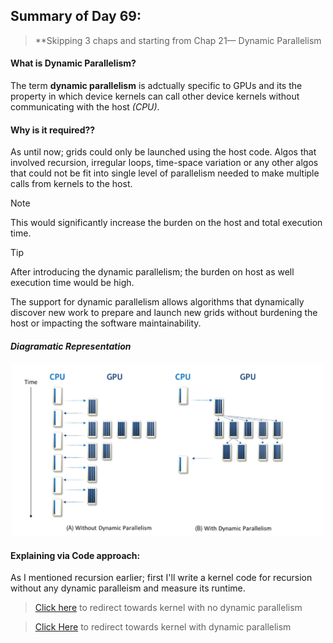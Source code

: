 ## Summary of Day 69:

> **Skipping 3 chaps and starting from Chap 21— Dynamic Parallelism 

#### What is Dynamic Parallelism?

The term **dynamic parallelism** is adctually specific to GPUs and its the property in which device kernels can call other device kernels without communicating with the host *(CPU)*.

#### Why is it required??

As until now; grids could only be launched using the host code. Algos that involved recursion, irregular loops, time-space variation or any other algos that could not be fit into single level of parallelism needed to make multiple calls from kernels to  the host. 

> [!note]
> This would significantly increase the burden on the host and total execution time. 

> [!tip]
> After introducing the dynamic parallelism; the burden on host as well execution time would be high.

The support for dynamic parallelism allows algorithms that dynamically discover new work to prepare and launch new grids without burdening the host or impacting the software maintainability.

#### ***Diagramatic Representation***

<div align="center">
    <img src="./images/representation_1.png" width="500px">
</div>

#### Explaining via Code approach: 

As I mentioned recursion earlier; first I'll write a kernel code for recursion without any dynamic paralleism and measure its runtime.

> [Click here](./recursion_no_dynamic_parallelism.cu) to redirect towards kernel with no dynamic parallelism

> [Click Here](./recursion_dynamic_parallelism.cu) to redirect towards kernel with dynamic parallelism

